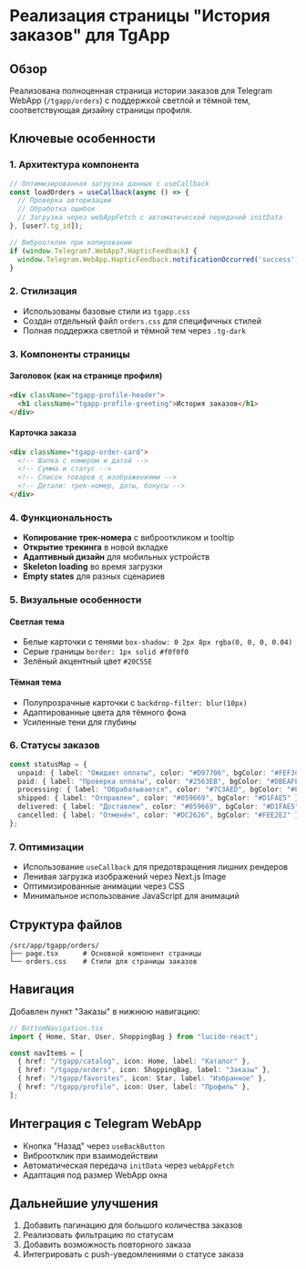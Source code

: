# Реализация страницы "История заказов" для TgApp

## Обзор

Реализована полноценная страница истории заказов для Telegram WebApp (`/tgapp/orders`) с поддержкой светлой и тёмной тем, соответствующая дизайну страницы профиля.

## Ключевые особенности

### 1. Архитектура компонента

```typescript
// Оптимизированная загрузка данных с useCallback
const loadOrders = useCallback(async () => {
  // Проверка авторизации
  // Обработка ошибок
  // Загрузка через webAppFetch с автоматической передачей initData
}, [user?.tg_id]);

// Виброотклик при копировании
if (window.Telegram?.WebApp?.HapticFeedback) {
  window.Telegram.WebApp.HapticFeedback.notificationOccurred('success');
}
```

### 2. Стилизация

- Использованы базовые стили из `tgapp.css`
- Создан отдельный файл `orders.css` для специфичных стилей
- Полная поддержка светлой и тёмной тем через `.tg-dark`

### 3. Компоненты страницы

#### Заголовок (как на странице профиля)
```html
<div className="tgapp-profile-header">
  <h1 className="tgapp-profile-greeting">История заказов</h1>
</div>
```

#### Карточка заказа
```html
<div className="tgapp-order-card">
  <!-- Шапка с номером и датой -->
  <!-- Сумма и статус -->
  <!-- Список товаров с изображениями -->
  <!-- Детали: трек-номер, даты, бонусы -->
</div>
```

### 4. Функциональность

- **Копирование трек-номера** с виброоткликом и tooltip
- **Открытие трекинга** в новой вкладке
- **Адаптивный дизайн** для мобильных устройств
- **Skeleton loading** во время загрузки
- **Empty states** для разных сценариев

### 5. Визуальные особенности

#### Светлая тема
- Белые карточки с тенями `box-shadow: 0 2px 8px rgba(0, 0, 0, 0.04)`
- Серые границы `border: 1px solid #f0f0f0`
- Зелёный акцентный цвет `#20C55E`

#### Тёмная тема
- Полупрозрачные карточки с `backdrop-filter: blur(10px)`
- Адаптированные цвета для тёмного фона
- Усиленные тени для глубины

### 6. Статусы заказов

```typescript
const statusMap = {
  unpaid: { label: "Ожидает оплаты", color: "#D97706", bgColor: "#FEF3C7" },
  paid: { label: "Проверка оплаты", color: "#2563EB", bgColor: "#DBEAFE" },
  processing: { label: "Обрабатывается", color: "#7C3AED", bgColor: "#EDE9FE" },
  shipped: { label: "Отправлен", color: "#059669", bgColor: "#D1FAE5" },
  delivered: { label: "Доставлен", color: "#059669", bgColor: "#D1FAE5" },
  cancelled: { label: "Отменён", color: "#DC2626", bgColor: "#FEE2E2" },
};
```

### 7. Оптимизации

- Использование `useCallback` для предотвращения лишних рендеров
- Ленивая загрузка изображений через Next.js Image
- Оптимизированные анимации через CSS
- Минимальное использование JavaScript для анимаций

## Структура файлов

```
/src/app/tgapp/orders/
├── page.tsx      # Основной компонент страницы
└── orders.css    # Стили для страницы заказов
```

## Навигация

Добавлен пункт "Заказы" в нижнюю навигацию:

```typescript
// BottomNavigation.tsx
import { Home, Star, User, ShoppingBag } from "lucide-react";

const navItems = [
  { href: "/tgapp/catalog", icon: Home, label: "Каталог" },
  { href: "/tgapp/orders", icon: ShoppingBag, label: "Заказы" },
  { href: "/tgapp/favorites", icon: Star, label: "Избранное" },
  { href: "/tgapp/profile", icon: User, label: "Профиль" },
];
```

## Интеграция с Telegram WebApp

- Кнопка "Назад" через `useBackButton`
- Виброотклик при взаимодействии
- Автоматическая передача `initData` через `webAppFetch`
- Адаптация под размер WebApp окна

## Дальнейшие улучшения

1. Добавить пагинацию для большого количества заказов
2. Реализовать фильтрацию по статусам
3. Добавить возможность повторного заказа
4. Интегрировать с push-уведомлениями о статусе заказа